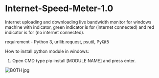 # Internet-Speed-Meter-1.0
Internet uploading and downloading live bandwidth monitor for windows machine with indicator, green indicator is for (internet connected) and red indicator is for (no internet connected).

requirement - Python 3, urllib.request, psutil, PyQt5

How to install python module in windows:
1) Open CMD type pip install [MODULE NAME] and press enter.

![BOTH jpg](https://user-images.githubusercontent.com/58928629/183239407-55cda945-b316-4a8b-80e7-d45815247030.jpg)
